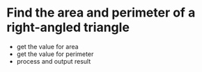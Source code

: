 # Find the area and perimeter of a right-angled triangle
- get the value for area
- get the value for perimeter
- process and output result
